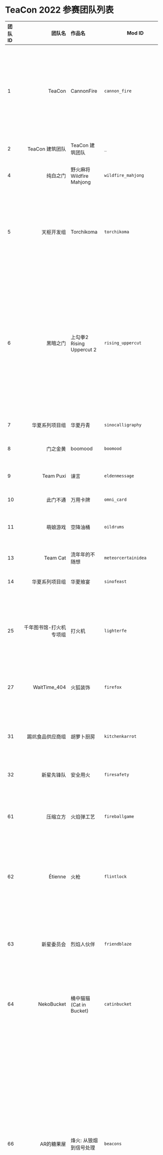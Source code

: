 # TeaCon 2022 参赛团队列表

|团队 ID|团队名 |作品名 |Mod ID|简介   |仓库地址|
|:------|------:|:------|------|:------|------|
|1|TeaCon|CannonFire|`cannon_fire`|A cannon which shoots player far away.<br /><br />TeaCon 2022 example mod based on Minecraft 1.18.x and Forge 40.x.|https://github.com/teaconmc/CannonFire
|2|TeaCon 建筑团队|TeaCon 建筑团队|`_`|TeaCon 2022 官方建筑团队|_
|4|纯白之门|野火麻将 Wildfire Mahjong|`wildfire_mahjong`|你的下一款麻将，何必在麻将桌上？|https://github.com/MarbleGateKeeper/WildfireMahjong
|5|天枢开发组|Torchikoma|`torchikoma`|发射火把，用于远程点亮地面或者击败怪物，并增加了更多火把，最后制造属于你的步行机甲，帮你插火把或者战斗。|https://github.com/Dubhe-Studio/Torchikoma
|6|黑暗之门|上勾拳2 Rising Uppercut 2|`rising_uppercut`|版本更新日志：<br />［修复］修复了铁拳玩家不能使用钩爪，步枪和RPG的问题<br />［修复］修复了玩家不能抢夺安娜的纳米激素自己用的问题<br />［修复］修复了难度对我81岁的奶奶仍然过高的问题<br />|https://github.com/MarbleGateKeeper/RisingUppercut2
|7|华夏系列项目组|华夏丹青|`sinocalligraphy`|丹青描绘浮生，云墨书尽芳华。|https://github.com/SinoCraftProject/SinoCalligraphy
|8|门之金黄|boomood|`boomood`|。受感去，解理去着试别|https://github.com/MarbleGateKeeper/Boomood
|9|Team Puxi|谏言|`eldenmessage`|纵使引导早已破碎，也请你当上踢炕之王|https://github.com/ExtraMeteorP/Elden-Message
|10|此门不通|万用卡牌|`omni_card`|比卡牌大师更懂卡牌。|https://github.com/MarbleGateKeeper/OmnipotentCard
|11|萌娘游戏|空降油桶|`oildrums`|A Minecraft Mod with Oil Drums in Red Alert 2.|https://github.com/MoeGirlGames/AirDropOilDrums
|13|Team Cat|流年年的不随想|`meteorcertainidea`|感觉不如流年年的随想作...随想|https://github.com/ExtraMeteorP/MeteorCertainIdea
|14|华夏系列项目组|华夏飨宴|`sinofeast`|这盛大的宴会正是为你而准备。|https://github.com/SinoCraftProject/SinoFeast
|25|千年图书馆-打火机专项组|打火机|`lighterfe`|使用 FE 驱动点火，摆脱传统打火机 “开启地狱门就掉一点耐久” 的尴尬局面。<br />致敏源注意：不包含咬打火机|https://github.com/TT432/lighterfe
|27|WaitTime_404|火狐装饰|`firefox`|为MC增加了更多火元素的装饰物，方块物品之类的。|https://github.com/Born-to-be-a-human-I-am-awesome/FireFoxMod
|31|踢炕食品供应商组|胡萝卜厨房|`kitchenkarrot`|一个新诞生的MC美食模组，将重心放在了怎么吃得好上。具有可自定义鸡尾酒系统。|https://github.com/TT432/kitchenkarrot
|32|新星先锋队|安全用火|`firesafety`|天干物燥，小心火烛|https://github.com/Nova-Committee/FireSafety
|61|压缩立方|火焰弹工艺|`fireballgame`|一个以火焰弹为开端的mod,加入了一些合成表和物品以及实体，改善前期的艰难与后期的枯燥。|https://gitee.com/sdfwss/fireballgame
|62|Étienne|火枪|`flintlock`|火枪、街垒<br />灵感来源：《刺客信条：大革命》《悲惨世界》《三个火枪手》|https://github.com/KevinLenzz/flintlock
|63|新星委员会|烈焰人伙伴|`friendblaze`|捕捉一只野生的烈焰人，将她变成你的战斗好伙伴。她会帮你攻击，有等级系统，在达到一定等级后，会有不同的惊喜！|https://github.com/Nova-Committee/FriendlyBlaze
|64|NekoBucket|桶中猫猫(Cat in Bucket)|`catinbucket`|TBD, 仓库近日将会公开。队伍官网以后将会公开。|https://github.com/NekoBucket/CatInBucket
|66|AR的糖果屋|烽火: 从狼烟到信号处理|`beacons`|烽火可能是最早(在我印象中)人类在战争中用火和烟来传递信息的途径,<br />就像现在的电线一样, 用着二进制传递数据.<br />我们是不是可以像给这些线路加上晶体管一样, 给这些烽火加上点简单的逻辑, 组合起来, 是不是就能做出像现代处理器这样的逻辑网络了呢?<br /><br />正所谓: 从狼烟到信号处理,<br />从原始的狼烟, 到现代处理器的"火"的传承|https://github.com/WangJiarun/Beacons
|67|S2White|Crock Pot|`crockpot`|将饥荒（Don't Starve）中的烹饪锅带进 Minecraft 中。|https://github.com/SihenZhang/CrockPot
|68|Funny Team|应急食品 - PaiMonFood|`paimonfood`|这里是一个关于「派蒙」的食物模组，你可以在此模组中 (生吃) 派蒙，并体验其他物品为您带来的乐趣。|https://github.com/Dabai1025/PaiMonFood
|69|余烬开发组|赤鸢的余烬|`emberofpheonix`|将会添加一个燃烧的维度，一套刺激的冒险，一个邪恶的boss和一些有趣的装备。拥抱火焰，向原初而永恒的那混沌献上你的决心。|https://github.com/Glyceryl6/EmberOfPheonix
|71|espresso|灭 Extinguish|`extinguish`|辛苦搭建的房子因为一时疏忽被烧的七零八落？《灭》可以解决这个问题！使用二氧化碳灭火器控制初起火灾，自动消防水炮和喷淋系统保证无人建筑的安全。不要对着烈焰人使用干粉灭火器，他们不喜欢这样。|https://github.com/USS-Shenzhou/extinguish
|72|Team Restricted|消防与灭火|`fire_protection_equipment`|隐患险于明火，防范胜于救灾，责任重于泰山。|https://github.com/TeamRestricted/Fire-Protection-Equipment
|73|Project Metallurgy|Metallurgy|`metallurgy`|冶金|https://github.com/project-metallurgy-mc/Metallurgy
|74|对堆队| 火棋|`fire_chess_mod`|以火为子的棋类互动游戏|https://github.com/BigBigZhe/TeaCon_2022/tree/master
|75|MaxPixel Studios Development|远行|`journey`|让你的房子动起来<br />前往星辰大海（并不能）|https://github.com/XiaoPangxie732/Journey
|76|奕|烈焰配方|`firecrafting`|物品一不小心掉入火中消失太让人沮丧了，而那些消失的物品去了哪？似乎这些物品并没有消失，而是转化为了一种无法直接接触的物质，如果我们能够利用它，可能会有许多新的创造。将物品丢入火中进行合成，产物可以是物品、方块、实体或是一些意想不到的效果。|https://gitee.com/anecansaitin/FireCrafting.git
|78|Team BlastBurstQuantum|Simple BBQ|`simplebbq`|轻松愉悦的烤串|https://github.com/SihenZhang/SimpleBBQ
|79|Kogasa Studio|花幻灯|`hanatoakari`|遥远的灯火，神往无限久远的过去。盛咲之花与洞跃之火的辉映中，眺向那些深藏世间的凄美幻想。<br />添加古日本风格的各种灯具，一些花木和装饰品，附带少量魔法和探索玩法。|https://github.com/Kogasa-Studio/Hanatoakari
|82|斌政工作室|三体工业：空天科技|`spaceplane`|在Minecraft里开飞机！|https://github.com/BinZhengStudio/SpaceSkyTechnology
|85|火丘丘祭祀|FireStealer|`firestealer`|FireStealer 是一款基于燃素学说的魔法向 Forge Mod，背景为普罗⽶修斯盗⽕前的世界，没有⽕焰，没有燃烧，玩家需要收集燃素与炼⾦相关物品，在神庙中召唤怪物，最终击败神明，以解锁整个世界的⽕焰。|https://github.com/shaokeyibb/FireStealer
|87|Teammoeg|餐馆|`caupona`|人类的智力发源于意外的火种，人类以此意识到烹饪食物可以得到各种优点。现今烹饪已经从简单的烧烤发展成了各色地方菜系。我们制作了一款可以完全自定义料理和烹饪的模组，可以用所有食材自由组合进行烹饪，制作出各种料理。|https://github.com/TeamMoegMC/Caupona
|88|阳电子工作室|地火|`groundfire`|源自刘慈欣作品《地火》的模组|https://gitee.com/positive-e-studio/groundfire
|89|北通巫峡，南极潇湘|薪火|`firewood`|以木为薪，可以烧火做饭；以煤为薪，方能迈入现代；而以灵情为薪，则能开拓出更多的可能性。<br /><br />本模组旨在通过“火焰”伤害为代价为玩家带来更多的可能性。|https://github.com/DSLM/Firewood
|93|Corona Development Team|浴日神坛|`coronaaltarofsolarscorch`|该模组《浴日神坛》为日冕模组的部分游戏内容复刻。日冕模组是《命令与征服：红色警戒3》的一款游戏模组。|https://github.com/langyo/altar-of-solar-scorch
|96|M.F.R.F|沉没世界|`sunken_world`|一个经历了灭世大洪水的世界，天空、海洋与大地等待着救赎|https://github.com/M-F-R-F/Sunken-World
|97|Zbx1425|蒸汽动力|`mtrsteamloco`|适用于 Minecraft Transit Railway 的蒸汽机车拓展内容。|https://github.com/zbx1425/mtr-steamloco
|98|煜火|煜|`yu`|蓝天白云，绿水青山。你观察着周围的一切，却感觉违和感强烈。你不相信他们的话，这个世界充满了虚假。因为，你发现了那个树林，那些火焰，那扇门。<br /><欢迎来到，‘火’的世界>|https://gitee.com/uicdb/yu
|99|特雷森学院Minecraft部|特雷森工艺|`umapyoi`|在Minecraft中扮演一名马娘，或者成为训练员！修炼钢之意志的故事。|https://github.com/0999312/umapyoi
|100|重生型烈焰|烈焰重生|`blaze_reborn`|拓展Minecraft原版火焰相关玩法的轻量化模组|https://github.com/LimonBlaze/BlazeReborn
|102|理想境一号组|魔城传说·火|`exp1182`|继承2021年的《魔城传说3D》，这次推出原作的火山关卡，并且加入一个世界boss系统，炒热TEACON。争取成为最火的模组。|https://github.com/IdeallandEarthDept/Exp1182
|105|CC2001|飞路粉|`cc2001_floo_powder`|用飞路粉来进行传送 ( ͡• ͜ʖ ͡• )|https://github.com/C20C01/Floo_Powder
|106|Chlamydomonosia|火焰与腐败|`f_a_r`|Mod的主要玩法大概是创造了参照《艾尔登法环》中“猩红腐败”、其原型《风之谷》中“腐海”以及与之大概无关的《神秘时代4》中“腐化之地”的“腐败”，玩家需要发展各种与火焰有关的科技来消灭、控制、利用腐败。|https://github.com/Chlamydomonos/FireAndRot
|107|xkball的团队|焰色反应|`flamereaction`|简介<br />实现类似化学中的焰色反应 同时收录一些脑洞|https://github.com/xkball/FlameReaction
|108|With Bright Start|手工艺|`with_fire`|人们发现了火，火很危险，但是也能带来便利——有了火的帮助，加热食物与制作手工变的轻松起来，而先辈们在篝火旁研究的手工艺依然非常值得被传承。|https://github.com/AmarokIce/1.18.2-WithFire